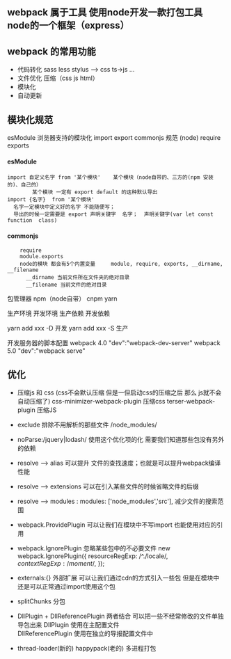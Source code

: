 ## webpack 属于工具  使用node开发一款打包工具   node的一个框架（express）

## webpack 的常用功能
  - 代码转化 sass less stylus --> css  ts->js  ...
  - 文件优化  压缩（css js html）
  - 模块化
  - 自动更新

## 模块化规范
  esModule 浏览器支持的模块化  import export
  commonjs 规范  (node)  require exports

  #### esModule
    import 自定义名字 from '某个模块'    某个模块（node自带的、三方的(npm 安装的)、自己的）
            某个模块 一定有 export default 的这种默认导出
    import {名字}  from '某个模块'
      名字一定模块中定义好的名字 不能随便写；
      导出的时候一定需要是 export 声明关键字  名字；  声明关键字(var let const function  class)

  #### commonjs 
        require
        module.exports 
        node的模块 都会有5个内置变量     module, require, exports, __dirname, __filename
          __dirname 当前文件所在文件夹的绝对目录
          __filename 当前文件的绝对目录


包管理器  npm（node自带）   cnpm  yarn

生产环境  开发环境
生产依赖  开发依赖

yarn add xxx -D  开发
yarn add xxx -S  生产


开发服务器的脚本配置
webpack 4.0    "dev":"webpack-dev-server"
webpack 5.0    "dev":"webpack serve"


## 优化

- 压缩js 和 css  (css不会默认压缩  但是一但启动css的压缩之后 那么 js就不会自动压缩了)
      css-minimizer-webpack-plugin  压缩css 
      terser-webpack-plugin         压缩JS

-  exclude 排除不用解析的那些文件  /node_modules/

- noParse:/jquery|lodash/ 使用这个优化项的化 需要我们知道那些包没有另外的依赖

-  resolve --> alias  可以提升 文件的查找速度；也就是可以提升webpack编译性能
-  resolve --> extensions 可以在引入某些文件的时候省略文件的后缀
-  resolve --> modules : modules: ['node_modules','src'], 减少文件的搜索范围


- webpack.ProvidePlugin 可以让我们在模块中不写import 也能使用对应的引用
- webpack.IgnorePlugin  忽略某些包中的不必要文件
      new webpack.IgnorePlugin({
        resourceRegExp: /^\.\/locale$/,
        contextRegExp: /moment$/,
      });

- externals:{}  外部扩展  可以让我们通过cdn的方式引入一些包  但是在模块中 还是可以正常通过import使用这个包   

- splitChunks 分包

- DllPlugin + DllReferencePlugin 两者结合 可以把一些不经常修改的文件单独导包出来
     DllPlugin 使用在主配置文件  
     DllReferencePlugin  使用在独立的导报配置文件中

- thread-loader(新的)  happypack(老的)  多进程打包     